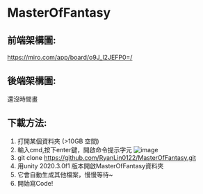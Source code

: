 # MasterOfFantasy
## 前端架構圖:
https://miro.com/app/board/o9J_l2JEFP0=/
## 後端架構圖:
還沒時間畫
## 下載方法:
1. 打開某個資料夾 (>10GB 空間)
2. 輸入cmd,按下enter鍵，開啟命令提示字元
![image](https://user-images.githubusercontent.com/82807618/131223112-ee2f3f7e-a252-49dd-8c0b-751955c50326.png)
3. git clone https://github.com/RyanLin0122/MasterOfFantasy.git
4. 用unity 2020.3.0f1 版本開啟MasterOfFantasy資料夾
5. 它會自動生成其他檔案，慢慢等待~
6. 開始寫Code!
